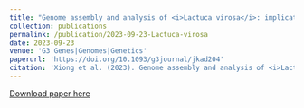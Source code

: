 ```yaml
---
title: "Genome assembly and analysis of <i>Lactuca virosa</i>: implications for lettuce breeding"
collection: publications
permalink: /publication/2023-09-23-Lactuca-virosa
date: 2023-09-23
venue: 'G3 Genes|Genomes|Genetics'
paperurl: 'https://doi.org/10.1093/g3journal/jkad204'
citation: 'Xiong et al. (2023). Genome assembly and analysis of <i>Lactuca virosa</i>: implications for lettuce breeding. <i>G3: Genes, Genomes, Genetics, 13</i>(11), jkad204.'
---
```

[Download paper here](https://doi.org/10.1093/g3journal/jkad204)
